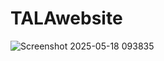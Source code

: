 ﻿# TALAwebsite
 
![Screenshot 2025-05-18 093835](https://github.com/user-attachments/assets/58902362-41d7-4139-9508-f805c34cd352)
